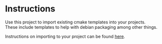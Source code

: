 # Instructions
Use this project to import existing cmake templates into your projects.
These include templates to help with debian packaging among 
other things.

Instructions on importing to your project can be found
[here](./HowTo_project-template.md).
